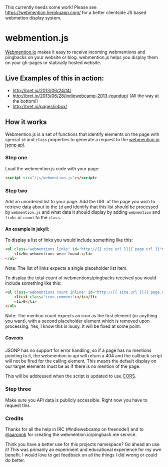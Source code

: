 This currently needs some work!  Please see https://webmention.herokuapp.com/ for a better clientside JS based webmetion display system.

webmention.js
===============
[Webmention.io](http://webmention.io) makes it easy to receive incoming webmentions and pingbacks on your website or blog.  webmention.js helps you display them on your gh-pages or statically hosted website. 

## Live Examples of this in action:

- http://bret.io/2013/06/24/t4/
- http://bret.io/2013/06/28/indiewebcamp-2013-roundup/ (All the way at the bottom!)
- http://bret.io/pages/inbox/

## How it works

Webmention.js is a set of functions that identify elements on the page with special `id` and `class` properties to generate a request to the [webmention.io jsonp api](https://github.com/aaronpk/webmention.io#jsonp).

### Step one

Load the webmention.js code with your page:

```html
<script src="/js/webmention.js"></script>
```

### Step two

Add an unordered list to your page.  Add the URL of the page you wish to retrieve data about to the `id` and identify that this list should be processed by `webmention.js` and what data it should display by adding `webmention` and `links` or `count` to the `class`.

#### An example in jekyll:

To display a list of links you would include something like this:

```html
<ul class="webmentions links" id="http://{{ site.url }}{{ page.url }}">
	<li>No webmentions were found.</li>
</ul>
```

Note: The list of links expects a single placeholder list item.

To display the total count of webmentions/pingbacks received you would include something like this:

```html
<ul class="webmentions count inline" id="http://{{ site.url }}{{ page.url }}">
	<li><i class="icon-comment"></i></li>
	<li>0</li>
</ul>
```

Note: The mention count expects an icon as the first element (or anything you want), with a second placeholder element which is removed upon processing.  Yes, I know this is lousy.  It will be fixed at some point.

##### Caveats 

JSONP has no support for error handling, so if a page has no mentions pointing to it, the webmention.io api will return a 404 and the callback script will not be fired for the calling element.  This means the default display on our target elements must be as if there is no mention of the page.

This will be addressed when the script is updated to use [CORS](http://en.wikipedia.org/wiki/Cross-origin_resource_sharing).

### Step three

Make sure you API data is publicly accessible.  Right now you have to request this.


### Credits

Thanks for all the help in IRC (#indiewebcamp on freenode!) and to [@aaronpk](https://github.com/aaronpk/) for creating the webmention.io/pingback.me service.  

Think you have a better use for this projects namespace?  Go ahead an use it!  This was primarily an experiment and educational experience for my own benefit.  I would love to get feedback on all the things I did wrong or could do better.

